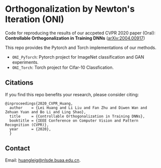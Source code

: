 # Orthogonalization by Newton's Iteration (ONI) 

Code for reproducing the results of our accpeted CVPR 2020 paper (Oral):
**Controllable Orthogonalization in Training DNNs** ([arXiv:2004.00917](https://arxiv.org/abs/2004.00917))

This repo provides the Pytorch and Torch implementations of our methods. 
* `ONI_PyTorch`: Pytorch project for ImageNet classification and GAN experiments.
* `ONI_Torch`: Torch project for Cifar-10 Classfication.


## Citations
If you find this repo benefits your research, please consider citing:
```
@inproceedings{2020_CVPR_Huang,
  author    = {Lei Huang and Li Liu and Fan Zhu and Diwen Wan and Zehuan Yuan and Bo Li and Ling Shao},
  title     = {Controllable Orthogonalization in Training DNNs},
  booktitle = {IEEE Conference on Computer Vision and Pattern Recognition (CVPR)},
  year      = {2020},
  }
```

 ## Contact
Email: huangleig@nlsde.buaa.edu.cn.

